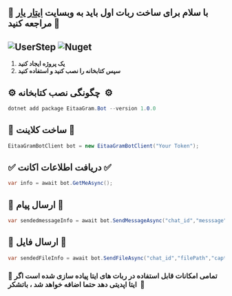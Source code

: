 ## 🔰 با سلام برای ساخت ربات اول باید به وبسایت [ایتار یار](https://eitaayar.ir/) مراجعه کنید 🔰

![UserStep](https://img.shields.io/nuget/v/EitaaGram.Bot)
![Nuget](https://img.shields.io/nuget/dt/eitaagram.bot)
---

1.  **یک پروژه ایجاد کنید**
2.  **سپس کتابخانه را نصب کنید و استفاده کنید**

## **⚙️ چگونگی نصب کتابخانه  ⚙️**

```cs
dotnet add package EitaaGram.Bot --version 1.0.0
```

## 🔆 ساخت کلاینت 🔆

```cs
EitaaGramBotClient bot = new EitaaGramBotClient("Your Token");
```

## ✅ دریافت اطلاعات اکانت ✅

```cs
var info = await bot.GetMeAsync();
```

## 📨 ارسال پیام 📨

```cs
var sendedmessageInfo = await bot.SendMessageAsync("chat_id","messsage");
```

## 🔖 ارسال فایل 🔖

```cs
var sendedFileInfo = await bot.SendFileAsync("chat_id","filePath","caption");
```



### **🎁 تمامی امکانات قابل استفاده در ربات های ایتا پیاده سازی شده است اگر ایتا اپدیتی دهد حتما اضافه خواهد شد ، باتشکر  🎁**
